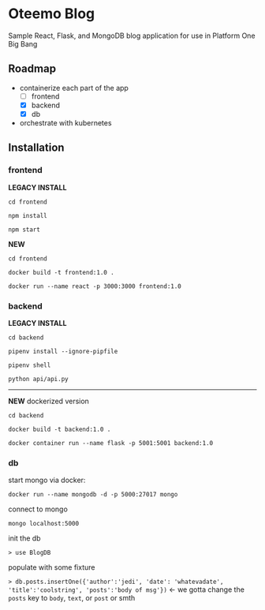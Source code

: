 # Oteemo Blog
Sample React, Flask, and MongoDB blog application for use in Platform One Big Bang

## Roadmap
* containerize each part of the app
  - [ ] frontend
  - [x] backend
  - [x] db
* orchestrate with kubernetes

## Installation

### frontend
**LEGACY INSTALL**

`cd frontend`

`npm install`

`npm start`

**NEW**

`cd frontend`

`docker build -t frontend:1.0 .`

`docker run --name react -p 3000:3000 frontend:1.0`

### backend
**LEGACY INSTALL**

`cd backend`

`pipenv install --ignore-pipfile`

`pipenv shell`

`python api/api.py`

---
**NEW** dockerized version

`cd backend`

`docker build -t backend:1.0 .`

`docker container run --name flask -p 5001:5001 backend:1.0`

### db
start mongo via docker:

`docker run --name mongodb -d -p 5000:27017 mongo`

connect to mongo

`mongo localhost:5000`

init the db

`> use BlogDB`

populate with some fixture

`> db.posts.insertOne({'author':'jedi', 'date': 'whatevadate', 'title':'coolstring', 'posts':'body of msg'})`
<- we gotta change the `posts` key to `body`, `text`, or `post` or smth
